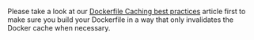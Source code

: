 Please take a look at our [Dockerfile Caching best practices]() article first to make sure you build your Dockerfile in a way that only invalidates the Docker cache when necessary.
